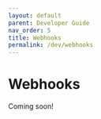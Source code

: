 ```yaml
---
layout: default
parent: Developer Guide
nav_order: 5
title: Webhooks
permalink: /dev/webhooks
---
```


# Webhooks

Coming soon!
